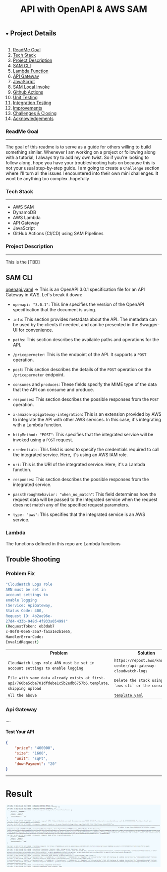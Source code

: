 <p align="center">
  <h1 align="center"><b> API with OpenAPI & AWS SAM </b></h1>
</p>



<details open="open">
  <summary><h2 style="display: inline-block">Project Details</h2></summary>
  <ol>
    <li><a href="#readme-goal">ReadMe Goal</a>
    <li><a href="#tech-stack">Tech Stack</a>
    </li>
    <li><a href="#project-description">Project Description</a></li>
    <li><a href="#sam-cli">SAM CLI</a></li>    
    <li><a href="#lambda-function">Lambda Function</a></li>
    <li><a href="#api-gateway">API Gateway</a></li>
    <li><a href="#javascript">JavaScript</a></li>
    <li><a href="#sam-local-invoke">SAM Local Invoke</a></li>
    <li><a href="#github-actions">Github Actions</a></li>
    <li><a href="#unit-testing">Unit Testing</a></li>
    <li><a href="#integration-testing">Integration Testing</a></li>
    <li><a href="#improvements">Improvements</a></li>
    <li><a href="#challenges-closing">Challenges & Closing</a></li>
    <li><a href="#acknowledgements">Acknowledgements</a></li>
  </ol>
</details>


### ReadMe Goal
---------------------
The goal of this readme is to serve as a guide for others willing to build something similar. Whenever I am working on a project or following along with a tutorial, I always try to add my own twist. So if you're looking to follow along, hope you have your troubleshooting hats on because this is not your usual step-by-step guide. I am going to create a `Challenge` section where I'll turn all the issues I encountered into their own mini challenges. It wont be anything too complex..hopefully


### Tech Stack
------------------
- AWS SAM
- DynamoDB
- AWS Lambda
- API Gateway
- JavaScript
- GitHub Actions (CI/CD) using SAM Pipelines


### Project Description
-----------------
This is the [TBD]

## SAM CLI
<a href="https://github.com/coolchigi/Cloud-Projects/blob/main/openapi-sam/openapi.yaml">openapi.yaml</a>
-> 
This is an OpenAPI 3.0.1 specification file for an API Gateway in AWS. Let's break it down:

- `openapi: "3.0.1"`: This line specifies the version of the OpenAPI specification that the document is using.

- `info`: This section provides metadata about the API. The metadata can be used by the clients if needed, and can be presented in the Swagger-UI for convenience.

- `paths`: This section describes the available paths and operations for the API.

- `/pricepermeter`: This is the endpoint of the API. It supports a `POST` operation.

- `post`: This section describes the details of the `POST` operation on the `/pricepermeter` endpoint.

- `consumes` and `produces`: These fields specify the MIME type of the data that the API can consume and produce.

- `responses`: This section describes the possible responses from the `POST` operation.

- `x-amazon-apigateway-integration`: This is an extension provided by AWS to integrate the API with other AWS services. In this case, it's integrating with a Lambda function.

- `httpMethod: "POST"`: This specifies that the integrated service will be invoked using a `POST` request.

- `credentials`: This field is used to specify the credentials required to call the integrated service. Here, it's using an AWS IAM role.

- `uri`: This is the URI of the integrated service. Here, it's a Lambda function.

- `responses`: This section describes the possible responses from the integrated service.

- `passthroughBehavior: "when_no_match"`: This field determines how the request data will be passed to the integrated service when the request does not match any of the specified request parameters.

- `type: "aws"`: This specifies that the integrated service is an AWS service.


### Lambda
The functions defined in this repo are Lambda functions


## Trouble Shooting
### Problem Fix
```bash
"CloudWatch Logs role  
ARN must be set in     
account settings to    
enable logging         
(Service: ApiGateway,  
Status Code: 400,      
Request ID: 4b2ae96e-  
27d4-433b-948d-4f933a05499)"         
(RequestToken: eb3dab7 
c-86f8-06e5-35a7-fa1a1e2b1e65,          
HandlerErrorCode:      
InvalidRequest) 
```

<table>
  <tr>
    <th>Problem</th>
    <th>Solution</th>
  </tr>
  <tr>
    <td><code>CloudWatch Logs role ARN must be set in account settings to enable logging</code></td>
    <td><code>https://repost.aws/knowledge-center/api-gateway-cloudwatch-logs</code></td>
  </tr>
  <tr>
    <td><code>File with same data already exists at first-api/760ba5cba701dfdebe1c5b2edb6757b6.template, skipping upload </code></td>
    <td><code>Delete the stack using either `aws cli` or the console</code></td>
  </tr>
  <tr>
    <td><code>All the above</code></td>
    <td>  <a href="https://github.com/coolchigi/Cloud-Projects/blob/main/openapi-sam/template.yaml"><code>template.yaml</code></a></td>
  </tr>
</table>


### Api Gateway
....
#### Test Your API
```json
{
    "price": "400000",
    "size": "1600",
    "unit": "sqFt",
    "downPayment": "20"
}
```
----
<h1>Result</h1>
<img src="assets/api-gateway-image.png" alt="Expected Result" width="500" height="200">